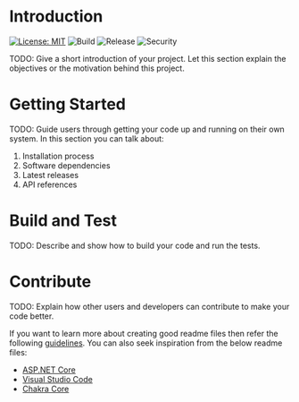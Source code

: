 # Introduction

[![License: MIT](https://img.shields.io/badge/License-MIT-blue.svg)](https://opensource.org/licenses/MIT) ![Build](https://github.com/cjlapao/markdown-go/workflows/Build/badge.svg) ![Release](https://github.com/cjlapao/markdown-go/workflows/Release/badge.svg) ![Security](https://github.com/cjlapao/markdown-go/workflows/CodeQL/badge.svg)  

TODO: Give a short introduction of your project. Let this section explain the objectives or the motivation behind this project. 

# Getting Started
TODO: Guide users through getting your code up and running on their own system. In this section you can talk about:
1.	Installation process
2.	Software dependencies
3.	Latest releases
4.	API references

# Build and Test
TODO: Describe and show how to build your code and run the tests. 

# Contribute
TODO: Explain how other users and developers can contribute to make your code better. 

If you want to learn more about creating good readme files then refer the following [guidelines](https://docs.microsoft.com/en-us/azure/devops/repos/git/create-a-readme?view=azure-devops). You can also seek inspiration from the below readme files:
- [ASP.NET Core](https://github.com/aspnet/Home)
- [Visual Studio Code](https://github.com/Microsoft/vscode)
- [Chakra Core](https://github.com/Microsoft/ChakraCore)